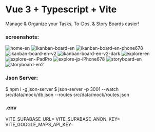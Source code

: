 # Vue 3 + Typescript + Vite

Manage & Organize your Tasks, To-Dos, & Story Boards easier!

### screenshots:

![home-en]()
![ikanban-board-en]()
![ikanban-board-en-phone678]()
![ikanban-board-en-v2]()
![ikanban-board-en-v2-dark]()
![explore-en]()
![explore-en-iPadPro]()
![explore-jp-iPhone678]()
![storyboard-en]()
![storyboard-en2]()

### Json Server:

$ npm i -g json-server
$ json-server -p 3001 --watch src/data/mock/db.json --routes src/data/mock/routes.json

### .env

VITE_SUPABASE_URL=
VITE_SUPABASE_ANON_KEY=
VITE_GOOGLE_MAPS_API_KEY=
